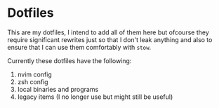# Dotfiles

This are my dotfiles, I intend to add all of them here but ofcourse they require significant rewrites just so that I don't leak anything and also to ensure that I can use them comfortably with `stow`.

Currently these dotfiles have the following:
1. nvim config
2. zsh config
3. local binaries and programs
4. legacy items (I no longer use but might still be useful)

